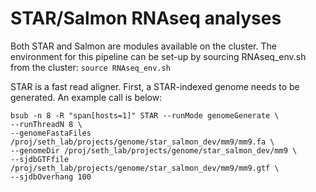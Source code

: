 # STAR/Salmon RNAseq analyses 

Both STAR and Salmon are modules available on the cluster.  The environment for this pipeline can be set-up by sourcing RNAseq_env.sh from the cluster: `source RNAseq_env.sh`

STAR is a fast read aligner.  First, a STAR-indexed genome needs to be generated.  An example call is below:

```
bsub -n 8 -R "span[hosts=1]" STAR --runMode genomeGenerate \
--runThreadN 8 \
--genomeFastaFiles /proj/seth_lab/projects/genome/star_salmon_dev/mm9/mm9.fa \
--genomeDir /proj/seth_lab/projects/genome/star_salmon_dev/mm9 \
--sjdbGTFfile /proj/seth_lab/projects/genome/star_salmon_dev/mm9/mm9.gtf \
--sjdbOverhang 100
```


